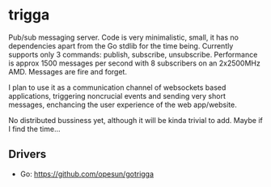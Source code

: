 trigga
======

Pub/sub messaging server. Code is very minimalistic, small, it has no dependencies apart from the Go stdlib for the time being.
Currently supports only 3 commands: publish, subscribe, unsubscribe.
Performance is approx 1500 messages per second with 8 subscribers on an 2x2500MHz AMD.
Messages are fire and forget.

I plan to use it as a communication channel of websockets based applications, triggering noncrucial events and sending very short messages, enchancing the user experience of
the web app/website.

No distributed bussiness yet, although it will be kinda trivial to add. Maybe if I find the time...

Drivers
---
- Go: https://github.com/opesun/gotrigga